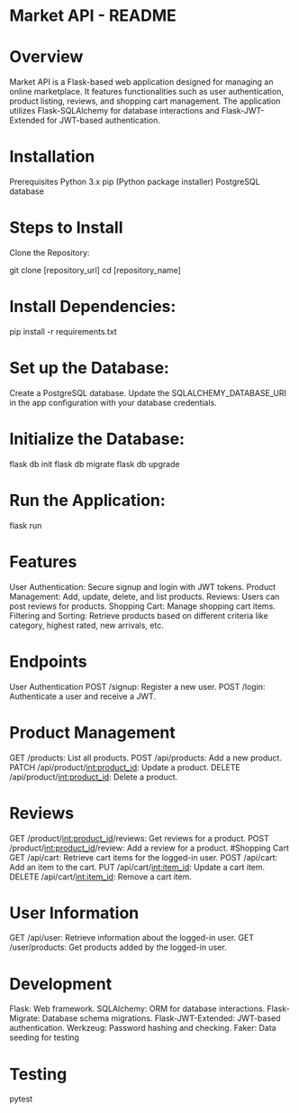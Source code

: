 # Market API - README

# Overview
Market API is a Flask-based web application designed for managing an online marketplace. It features functionalities such as user authentication, product listing, reviews, and shopping cart management. The application utilizes Flask-SQLAlchemy for database interactions and Flask-JWT-Extended for JWT-based authentication.

# Installation
Prerequisites
Python 3.x
pip (Python package installer)
PostgreSQL database
# Steps to Install
Clone the Repository:

git clone [repository_url]
cd [repository_name]

# Install Dependencies:

pip install -r requirements.txt
# Set up the Database:

Create a PostgreSQL database.
Update the SQLALCHEMY_DATABASE_URI in the app configuration with your database credentials.

# Initialize the Database:



flask db init
flask db migrate
flask db upgrade
# Run the Application:
flask run

# Features

User Authentication: Secure signup and login with JWT tokens.
Product Management: Add, update, delete, and list products.
Reviews: Users can post reviews for products.
Shopping Cart: Manage shopping cart items.
Filtering and Sorting: Retrieve products based on different criteria like category, highest rated, new arrivals, etc.

# Endpoints
User Authentication
POST /signup: Register a new user.
POST /login: Authenticate a user and receive a JWT.
# Product Management
GET /products: List all products.
POST /api/products: Add a new product.
PATCH /api/product/<int:product_id>: Update a product.
DELETE /api/product/<int:product_id>: Delete a product.
# Reviews
GET /product/<int:product_id>/reviews: Get reviews for a product.
POST /product/<int:product_id>/review: Add a review for a product.
#Shopping Cart
GET /api/cart: Retrieve cart items for the logged-in user.
POST /api/cart: Add an item to the cart.
PUT /api/cart/<int:item_id>: Update a cart item.
DELETE /api/cart/<int:item_id>: Remove a cart item.
# User Information
GET /api/user: Retrieve information about the logged-in user.
GET /user/products: Get products added by the logged-in user.
# Development
Flask: Web framework.
SQLAlchemy: ORM for database interactions.
Flask-Migrate: Database schema migrations.
Flask-JWT-Extended: JWT-based authentication.
Werkzeug: Password hashing and checking.
Faker: Data seeding for testing

# Testing
   pytest
  
